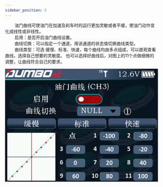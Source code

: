 ```yaml
---
sidebar_position: 3
---
```


        油门曲线可使油门在加速及刹车时的运行更加灵敏或者平缓，使油门动作变化成线性或非线性。  <br/>        启用：是否开启油门曲线设置。<br/>        曲线切换：可以指定一个通道，用该通道的状态值切换曲线类型。<br/>        曲线类型：可选 缓慢、标准、快速，每个曲线均由多点组成，可以直观查看曲线，选择自己想要的灵敏度。 也可以选择好曲线后，对图上的11个点做细微的调整，让曲线符合自己的要求。  

![](../pic/331.jpg)
